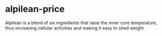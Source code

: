 # alpilean-price
Alpilean is a blend of six ingredients that raise the inner core temperature, thus increasing cellular activities and making it easy to shed weight.
